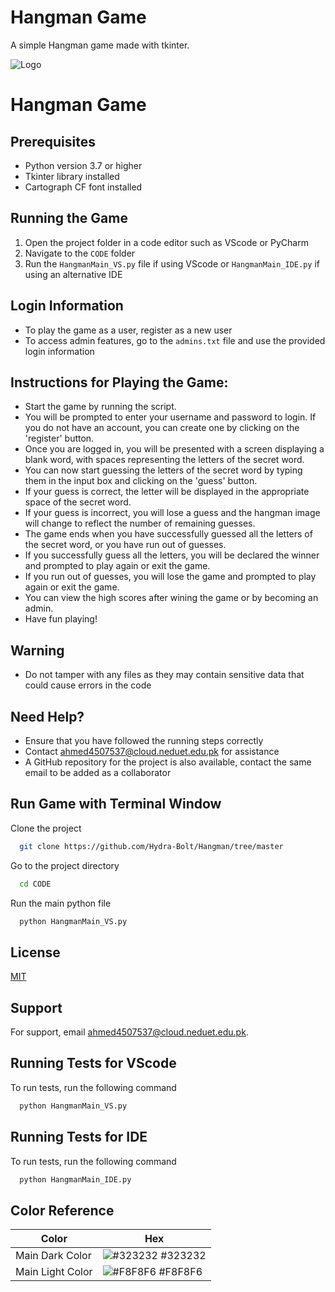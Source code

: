 
# Hangman Game

A simple Hangman game made with tkinter.


![Logo](https://serving.photos.photobox.com/8605725862175fcb84e7a69ac61b0d6f5f365c4a44894fa4e5d9132c62406d1158771ef0.jpg)

# Hangman Game

## Prerequisites
- Python version 3.7 or higher
- Tkinter library installed
- Cartograph CF font installed

## Running the Game
1. Open the project folder in a code editor such as VScode or PyCharm
2. Navigate to the `CODE` folder
3. Run the `HangmanMain_VS.py` file if using VScode or `HangmanMain_IDE.py` if using an alternative IDE

## Login Information
- To play the game as a user, register as a new user
- To access admin features, go to the `admins.txt` file and use the provided login information

## Instructions for Playing the Game:
- Start the game by running the script.
- You will be prompted to enter your username and password to login. If you do not have an account, you can create one by clicking on the 'register' button.
- Once you are logged in, you will be presented with a screen displaying a blank word, with spaces representing the letters of the secret word.
- You can now start guessing the letters of the secret word by typing them in the input box and clicking on the 'guess' button.
- If your guess is correct, the letter will be displayed in the appropriate space of the secret word.
- If your guess is incorrect, you will lose a guess and the hangman image will change to reflect the number of remaining guesses.
- The game ends when you have successfully guessed all the letters of the secret word, or you have run out of guesses.
- If you successfully guess all the letters, you will be declared the winner and prompted to play again or exit the game.
- If you run out of guesses, you will lose the game and prompted to play again or exit the game.
- You can view the high scores after wining the game or by becoming an admin.
- Have fun playing!

## Warning
- Do not tamper with any files as they may contain sensitive data that could cause errors in the code

## Need Help?
- Ensure that you have followed the running steps correctly
- Contact ahmed4507537@cloud.neduet.edu.pk for assistance
- A GitHub repository for the project is also available, contact the same email to be added as a collaborator

## Run Game with Terminal Window

Clone the project

```bash
  git clone https://github.com/Hydra-Bolt/Hangman/tree/master
```

Go to the project directory

```bash
  cd CODE
```


Run the main python file

```bash
  python HangmanMain_VS.py
```


## License

[MIT](https://choosealicense.com/licenses/mit/)


## Support

For support, email ahmed4507537@cloud.neduet.edu.pk.


## Running Tests for VScode

To run tests, run the following command

```bash
  python HangmanMain_VS.py
```
## Running Tests for IDE

To run tests, run the following command

```bash
  python HangmanMain_IDE.py
```

## Color Reference

| Color             | Hex                                                                |
| ----------------- | ------------------------------------------------------------------ |
| Main Dark Color | ![#323232](https://via.placeholder.com/10/323232?text=+) #323232 |
| Main Light Color | ![#F8F8F6](https://via.placeholder.com/10/f8f8f6?text=+) #F8F8F6 |


